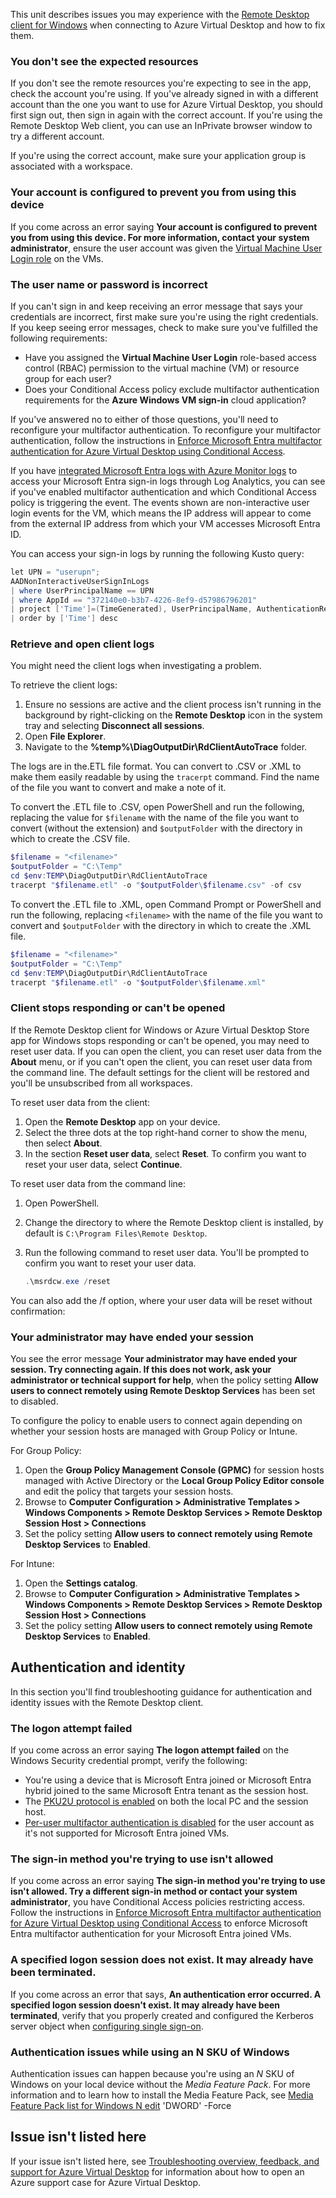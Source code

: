 This unit describes issues you may experience with the [Remote Desktop client for Windows](/azure/virtual-desktop/users/connect-windows?toc=/azure/virtual-desktop/toc.json) when connecting to Azure Virtual Desktop and how to fix them.

### You don't see the expected resources

If you don't see the remote resources you're expecting to see in the app, check the account you're using. If you've already signed in with a different account than the one you want to use for Azure Virtual Desktop, you should first sign out, then sign in again with the correct account. If you're using the Remote Desktop Web client, you can use an InPrivate browser window to try a different account.

If you're using the correct account, make sure your application group is associated with a workspace.

### Your account is configured to prevent you from using this device

If you come across an error saying **Your account is configured to prevent you from using this device. For more information, contact your system administrator**, ensure the user account was given the [Virtual Machine User Login role](/azure/active-directory/devices/howto-vm-sign-in-azure-ad-windows#azure-role-not-assigned) on the VMs.

### The user name or password is incorrect

If you can't sign in and keep receiving an error message that says your credentials are incorrect, first make sure you're using the right credentials. If you keep seeing error messages, check to make sure you've fulfilled the following requirements:

 -  Have you assigned the **Virtual Machine User Login** role-based access control (RBAC) permission to the virtual machine (VM) or resource group for each user?
 -  Does your Conditional Access policy exclude multifactor authentication requirements for the **Azure Windows VM sign-in** cloud application?

If you've answered no to either of those questions, you'll need to reconfigure your multifactor authentication. To reconfigure your multifactor authentication, follow the instructions in [Enforce Microsoft Entra multifactor authentication for Azure Virtual Desktop using Conditional Access](/azure/virtual-desktop/set-up-mfa#azure-ad-joined-session-host-vms).

If you have [integrated Microsoft Entra logs with Azure Monitor logs](/entra/identity/monitoring-health/howto-integrate-activity-logs-with-azure-monitor-logs) to access your Microsoft Entra sign-in logs through Log Analytics, you can see if you've enabled multifactor authentication and which Conditional Access policy is triggering the event. The events shown are non-interactive user login events for the VM, which means the IP address will appear to come from the external IP address from which your VM accesses Microsoft Entra ID.

You can access your sign-in logs by running the following Kusto query:

```powershell
let UPN = "userupn";
AADNonInteractiveUserSignInLogs
| where UserPrincipalName == UPN
| where AppId == "372140e0-b3b7-4226-8ef9-d57986796201"
| project ['Time']=(TimeGenerated), UserPrincipalName, AuthenticationRequirement, ['MFA Result']=ResultDescription, Status, ConditionalAccessPolicies, DeviceDetail, ['Virtual Machine IP']=IPAddress, ['Cloud App']=ResourceDisplayName
| order by ['Time'] desc
```

### Retrieve and open client logs

You might need the client logs when investigating a problem.

To retrieve the client logs:

1.  Ensure no sessions are active and the client process isn't running in the background by right-clicking on the **Remote Desktop** icon in the system tray and selecting **Disconnect all sessions**.
2.  Open **File Explorer**.
3.  Navigate to the **%temp%\\DiagOutputDir\\RdClientAutoTrace** folder.

The logs are in the.ETL file format. You can convert to .CSV or .XML to make them easily readable by using the `tracerpt` command. Find the name of the file you want to convert and make a note of it.

To convert the .ETL file to .CSV, open PowerShell and run the following, replacing the value for `$filename` with the name of the file you want to convert (without the extension) and `$outputFolder` with the directory in which to create the .CSV file.

```powershell
$filename = "<filename>"
$outputFolder = "C:\Temp"
cd $env:TEMP\DiagOutputDir\RdClientAutoTrace
tracerpt "$filename.etl" -o "$outputFolder\$filename.csv" -of csv
```

To convert the .ETL file to .XML, open Command Prompt or PowerShell and run the following, replacing `<filename>` with the name of the file you want to convert and `$outputFolder` with the directory in which to create the .XML file.

```powershell
$filename = "<filename>"
$outputFolder = "C:\Temp"
cd $env:TEMP\DiagOutputDir\RdClientAutoTrace
tracerpt "$filename.etl" -o "$outputFolder\$filename.xml"
```

### Client stops responding or can't be opened

If the Remote Desktop client for Windows or Azure Virtual Desktop Store app for Windows stops responding or can't be opened, you may need to reset user data. If you can open the client, you can reset user data from the **About** menu, or if you can't open the client, you can reset user data from the command line. The default settings for the client will be restored and you'll be unsubscribed from all workspaces.

To reset user data from the client:

1.  Open the **Remote Desktop** app on your device.
2.  Select the three dots at the top right-hand corner to show the menu, then select **About**.
3.  In the section **Reset user data**, select **Reset**. To confirm you want to reset your user data, select **Continue**.

To reset user data from the command line:

1.  Open PowerShell.
2.  Change the directory to where the Remote Desktop client is installed, by default is `C:\Program Files\Remote Desktop`.
3.  Run the following command to reset user data. You'll be prompted to confirm you want to reset your user data.
    
    ```powershell
    .\msrdcw.exe /reset
    ```

You can also add the /f option, where your user data will be reset without confirmation:

### Your administrator may have ended your session

You see the error message **Your administrator may have ended your session. Try connecting again. If this does not work, ask your administrator or technical support for help**, when the policy setting **Allow users to connect remotely using Remote Desktop Services** has been set to disabled.

To configure the policy to enable users to connect again depending on whether your session hosts are managed with Group Policy or Intune.

For Group Policy:

1.  Open the **Group Policy Management Console (GPMC)** for session hosts managed with Active Directory or the **Local Group Policy Editor console** and edit the policy that targets your session hosts.
2.  Browse to **Computer Configuration &gt; Administrative Templates &gt; Windows Components &gt; Remote Desktop Services &gt; Remote Desktop Session Host &gt; Connections**
3.  Set the policy setting **Allow users to connect remotely using Remote Desktop Services** to **Enabled**.

For Intune:

1.  Open the **Settings catalog**.
2.  Browse to **Computer Configuration &gt; Administrative Templates &gt; Windows Components &gt; Remote Desktop Services &gt; Remote Desktop Session Host &gt; Connections**
3.  Set the policy setting **Allow users to connect remotely using Remote Desktop Services** to **Enabled**.

## Authentication and identity

In this section you'll find troubleshooting guidance for authentication and identity issues with the Remote Desktop client.

### The logon attempt failed

If you come across an error saying **The logon attempt failed** on the Windows Security credential prompt, verify the following:

 -  You're using a device that is Microsoft Entra joined or Microsoft Entra hybrid joined to the same Microsoft Entra tenant as the session host.
 -  The [PKU2U protocol is enabled](/windows/security/threat-protection/security-policy-settings/network-security-allow-pku2u-authentication-requests-to-this-computer-to-use-online-identities) on both the local PC and the session host.
 -  [Per-user multifactor authentication is disabled](/azure/virtual-desktop/set-up-mfa#azure-ad-joined-session-host-vms) for the user account as it's not supported for Microsoft Entra joined VMs.

### The sign-in method you're trying to use isn't allowed

If you come across an error saying **The sign-in method you're trying to use isn't allowed. Try a different sign-in method or contact your system administrator**, you have Conditional Access policies restricting access. Follow the instructions in [Enforce Microsoft Entra multifactor authentication for Azure Virtual Desktop using Conditional Access](/azure/virtual-desktop/set-up-mfa#azure-ad-joined-session-host-vms) to enforce Microsoft Entra multifactor authentication for your Microsoft Entra joined VMs.

### A specified logon session does not exist. It may already have been terminated.

If you come across an error that says, **An authentication error occurred. A specified logon session doesn't exist. It may already have been terminated**, verify that you properly created and configured the Kerberos server object when [configuring single sign-on](/azure/virtual-desktop/configure-single-sign-on).

### Authentication issues while using an N SKU of Windows

Authentication issues can happen because you're using an *N* SKU of Windows on your local device without the *Media Feature Pack*. For more information and to learn how to install the Media Feature Pack, see [Media Feature Pack list for Windows N edit](https://support.microsoft.com/topic/media-feature-pack-list-for-windows-n-editions-c1c6fffa-d052-8338-7a79-a4bb980a700a) 'DWORD' -Force

## Issue isn't listed here

If your issue isn't listed here, see [Troubleshooting overview, feedback, and support for Azure Virtual Desktop](/troubleshoot/azure/virtual-desktop/troubleshoot-set-up-overview) for information about how to open an Azure support case for Azure Virtual Desktop.
